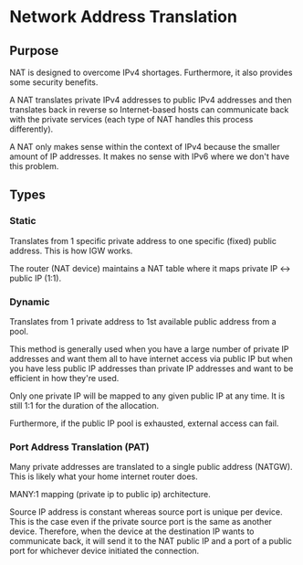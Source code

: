 # Network Address Translation

## Purpose

NAT is designed to overcome IPv4 shortages. Furthermore, it also provides some security benefits.

A NAT translates private IPv4 addresses to public IPv4 addresses and then translates back in reverse so Internet-based hosts can communicate back with the private services (each type of NAT handles this process differently).

A NAT only makes sense within the context of IPv4 because the smaller amount of IP addresses. It makes no sense with IPv6 where we don't have this problem.

## Types

### Static

Translates from 1 specific private address to one specific (fixed) public address. This is how IGW works.

The router (NAT device) maintains a NAT table where it maps private IP <-> public IP (1:1).

### Dynamic

Translates from 1 private address to 1st available public address from a pool.

This method is generally used when you have a large number of private IP addresses and want them all to have internet access via public IP but when you have less public IP addresses than private IP addresses and want to be efficient in how they're used.

Only one private IP will be mapped to any given public IP at any time. It is still 1:1 for the duration of the allocation.

Furthermore, if the public IP pool is exhausted, external access can fail.

### Port Address Translation (PAT)

Many private addresses are translated to a single public address (NATGW). This is likely what your home internet router does.

MANY:1 mapping (private ip to public ip) architecture.

Source IP address is constant whereas source port is unique per device. This is the case even if the private source port is the same as another device. Therefore, when the device at the destination IP wants to communicate back, it will send it to the NAT public IP and a port of a public port for whichever device initiated the connection.

